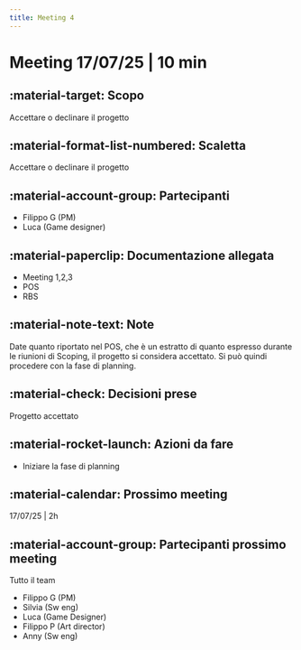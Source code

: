 ```yaml
---
title: Meeting 4
---
```


# Meeting 17/07/25 | 10 min

## :material-target: **Scopo**

Accettare o declinare il progetto

## :material-format-list-numbered: **Scaletta**  

Accettare o declinare il progetto

## :material-account-group: **Partecipanti**

- Filippo G (PM)
- Luca (Game designer)

## :material-paperclip: **Documentazione allegata**  

- Meeting 1,2,3
- POS
- RBS

## :material-note-text: **Note**  

Date quanto riportato nel POS, che è un estratto di quanto espresso durante le riunioni di Scoping, il progetto si considera accettato. Si può quindi procedere con la fase di planning.

## :material-check: **Decisioni prese**  

Progetto accettato

## :material-rocket-launch: **Azioni da fare**  

- Iniziare la fase di planning

## :material-calendar: **Prossimo meeting**

17/07/25 | 2h

## :material-account-group: **Partecipanti prossimo meeting**  

Tutto il team

- Filippo G (PM)
- Silvia (Sw eng)
- Luca (Game Designer)
- Filippo P (Art director)
- Anny (Sw eng)
